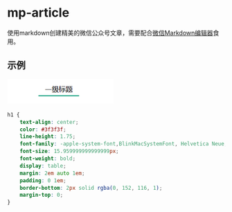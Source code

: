 # mp-article
使用markdown创建精美的微信公众号文章，需要配合[微信Markdown编辑器](https://doocs.github.io/md/)食用。

## 示例

![一级标题](./images/default/h1.png)

```css
h1 {
    text-align: center;
    color: #3f3f3f;
    line-height: 1.75;
    font-family: -apple-system-font,BlinkMacSystemFont, Helvetica Neue, PingFang SC, Hiragino Sans GB , Microsoft YaHei UI , Microsoft YaHei ,Arial,sans-serif;
    font-size: 15.959999999999999px;
    font-weight: bold;
    display: table;
    margin: 2em auto 1em;
    padding: 0 1em;
    border-bottom: 2px solid rgba(0, 152, 116, 1);
    margin-top: 0;
}
```

